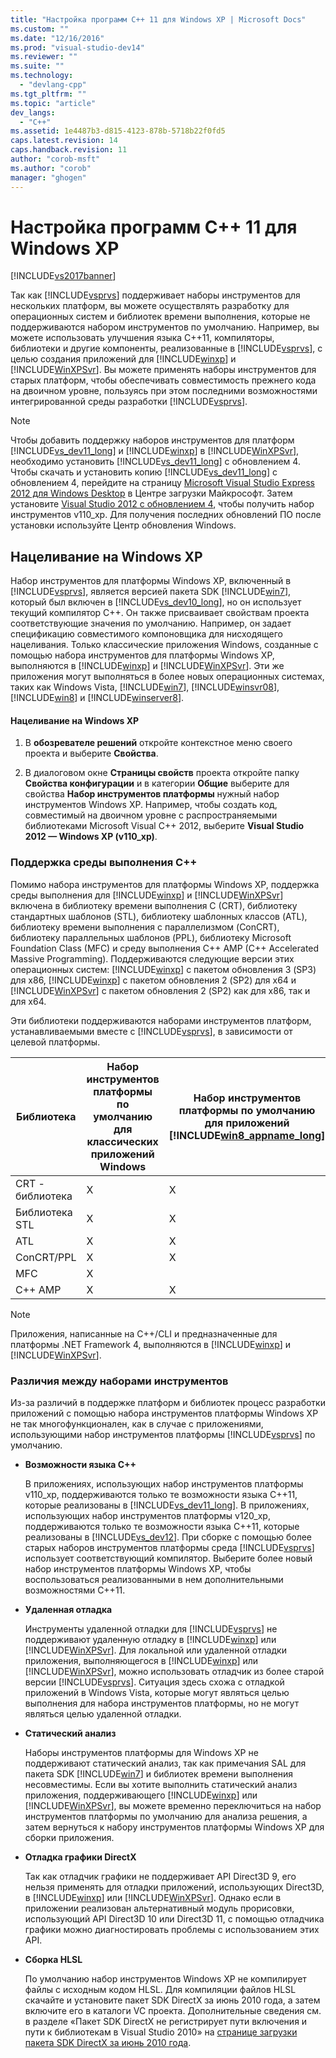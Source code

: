```yaml
---
title: "Настройка программ C++ 11 для Windows XP | Microsoft Docs"
ms.custom: ""
ms.date: "12/16/2016"
ms.prod: "visual-studio-dev14"
ms.reviewer: ""
ms.suite: ""
ms.technology: 
  - "devlang-cpp"
ms.tgt_pltfrm: ""
ms.topic: "article"
dev_langs: 
  - "C++"
ms.assetid: 1e4487b3-d815-4123-878b-5718b22f0fd5
caps.latest.revision: 14
caps.handback.revision: 11
author: "corob-msft"
ms.author: "corob"
manager: "ghogen"
---
```

# Настройка программ C++ 11 для Windows XP
[!INCLUDE[vs2017banner](../assembler/inline/includes/vs2017banner.md)]

Так как [!INCLUDE[vsprvs](../assembler/masm/includes/vsprvs_md.md)] поддерживает наборы инструментов для нескольких платформ, вы можете осуществлять разработку для операционных систем и библиотек времени выполнения, которые не поддерживаются набором инструментов по умолчанию.  Например, вы можете использовать улучшения языка C\+\+11, компиляторы, библиотеки и другие компоненты, реализованные в [!INCLUDE[vsprvs](../assembler/masm/includes/vsprvs_md.md)], с целью создания приложений для [!INCLUDE[winxp](../build/includes/winxp_md.md)] и [!INCLUDE[WinXPSvr](../build/includes/winxpsvr_md.md)].  Вы можете применять наборы инструментов для старых платформ, чтобы обеспечивать совместимость прежнего кода на двоичном уровне, пользуясь при этом последними возможностями интегрированной среды разработки [!INCLUDE[vsprvs](../assembler/masm/includes/vsprvs_md.md)].  
  
> [!NOTE]
>  Чтобы добавить поддержку наборов инструментов для платформ [!INCLUDE[vs_dev11_long](../build/includes/vs_dev11_long_md.md)] и [!INCLUDE[winxp](../build/includes/winxp_md.md)] в [!INCLUDE[WinXPSvr](../build/includes/winxpsvr_md.md)], необходимо установить [!INCLUDE[vs_dev11_long](../build/includes/vs_dev11_long_md.md)] с обновлением 4.  Чтобы скачать и установить копию [!INCLUDE[vs_dev11_long](../build/includes/vs_dev11_long_md.md)] с обновлением 4, перейдите на страницу [Microsoft Visual Studio Express 2012 для Windows Desktop](http://go.microsoft.com/fwlink/?LinkID=265464) в Центре загрузки Майкрософт.  Затем установите [Visual Studio 2012 с обновлением 4](http://go.microsoft.com/fwlink/?LinkID=335900), чтобы получить набор инструментов v110\_xp.  Для получения последних обновлений ПО после установки используйте Центр обновления Windows.  
  
## Нацеливание на Windows XP  
 Набор инструментов для платформы Windows XP, включенный в [!INCLUDE[vsprvs](../assembler/masm/includes/vsprvs_md.md)], является версией пакета SDK [!INCLUDE[win7](../build/includes/win7_md.md)], который был включен в [!INCLUDE[vs_dev10_long](../build/includes/vs_dev10_long_md.md)], но он использует текущий компилятор C\+\+.  Он также присваивает свойствам проекта соответствующие значения по умолчанию. Например, он задает спецификацию совместимого компоновщика для нисходящего нацеливания.  Только классические приложения Windows, созданные с помощью набора инструментов для платформы Windows XP, выполняются в [!INCLUDE[winxp](../build/includes/winxp_md.md)] и [!INCLUDE[WinXPSvr](../build/includes/winxpsvr_md.md)]. Эти же приложения могут выполняться в более новых операционных системах, таких как Windows Vista, [!INCLUDE[win7](../build/includes/win7_md.md)], [!INCLUDE[winsvr08](../build/includes/winsvr08_md.md)], [!INCLUDE[win8](../build/includes/win8_md.md)] и [!INCLUDE[winserver8](../build/includes/winserver8_md.md)].  
  
#### Нацеливание на Windows XP  
  
1.  В **обозревателе решений** откройте контекстное меню своего проекта и выберите **Свойства**.  
  
2.  В диалоговом окне **Страницы свойств** проекта откройте папку **Свойства конфигурации** и в категории **Общие** выберите для свойства **Набор инструментов платформы** нужный набор инструментов Windows XP.  Например, чтобы создать код, совместимый на двоичном уровне с распространяемыми библиотеками Microsoft Visual C\+\+ 2012, выберите **Visual Studio 2012 — Windows XP \(v110\_xp\)**.  
  
### Поддержка среды выполнения C\+\+  
 Помимо набора инструментов для платформы Windows XP, поддержка среды выполнения для [!INCLUDE[winxp](../build/includes/winxp_md.md)] и [!INCLUDE[WinXPSvr](../build/includes/winxpsvr_md.md)] включена в библиотеку времени выполнения C \(CRT\), библиотеку стандартных шаблонов \(STL\), библиотеку шаблонных классов \(ATL\), библиотеку времени выполнения с параллелизмом \(ConCRT\), библиотеку параллельных шаблонов \(PPL\), библиотеку Microsoft Foundation Class \(MFC\) и среду выполнения C\+\+ AMP \(C\+\+ Accelerated Massive Programming\).  Поддерживаются следующие версии этих операционных систем: [!INCLUDE[winxp](../build/includes/winxp_md.md)] с пакетом обновления 3 \(SP3\) для x86, [!INCLUDE[winxp](../build/includes/winxp_md.md)] с пакетом обновления 2 \(SP2\) для x64 и [!INCLUDE[WinXPSvr](../build/includes/winxpsvr_md.md)] c пакетом обновления 2 \(SP2\) как для x86, так и для x64.  
  
 Эти библиотеки поддерживаются наборами инструментов платформ, устанавливаемыми вместе с [!INCLUDE[vsprvs](../assembler/masm/includes/vsprvs_md.md)], в зависимости от целевой платформы.  
  
|Библиотека|Набор инструментов платформы по умолчанию для классических приложений Windows|Набор инструментов платформы по умолчанию для приложений [!INCLUDE[win8_appname_long](../build/includes/win8_appname_long_md.md)]|Набор инструментов платформы Windows XP для [!INCLUDE[winxp](../build/includes/winxp_md.md)] и [!INCLUDE[WinXPSvr](../build/includes/winxpsvr_md.md)]|  
|----------------|-----------------------------------------------------------------------------------|--------------------------------------------------------------------------------------------------------------------------------|------------------------------------------------------------------------------------------------------------------------------------------------------------------|  
|CRT \- библиотека|X|X|X|  
|Библиотека STL|X|X|X|  
|ATL|X|X|X|  
|ConCRT\/PPL|X|X|X|  
|MFC|X||X|  
|C\+\+ AMP|X|X||  
  
> [!NOTE]
>  Приложения, написанные на C\+\+\/CLI и предназначенные для платформы .NET Framework 4, выполняются в [!INCLUDE[winxp](../build/includes/winxp_md.md)] и [!INCLUDE[WinXPSvr](../build/includes/winxpsvr_md.md)].  
  
### Различия между наборами инструментов  
 Из\-за различий в поддержке платформ и библиотек процесс разработки приложений с помощью набора инструментов платформы Windows XP не так многофункционален, как в случае с приложениями, использующими набор инструментов платформы [!INCLUDE[vsprvs](../assembler/masm/includes/vsprvs_md.md)] по умолчанию.  
  
-   **Возможности языка C\+\+**  
  
     В приложениях, использующих набор инструментов платформы v110\_xp, поддерживаются только те возможности языка C\+\+11, которые реализованы в [!INCLUDE[vs_dev11_long](../build/includes/vs_dev11_long_md.md)].  В приложениях, использующих набор инструментов платформы v120\_xp, поддерживаются только те возможности языка C\+\+11, которые реализованы в [!INCLUDE[vs_dev12](../atl-mfc-shared/includes/vs_dev12_md.md)].  При сборке с помощью более старых наборов инструментов платформы среда [!INCLUDE[vsprvs](../assembler/masm/includes/vsprvs_md.md)] использует соответствующий компилятор.  Выберите более новый набор инструментов платформы Windows XP, чтобы воспользоваться реализованными в нем дополнительными возможностями C\+\+11.  
  
-   **Удаленная отладка**  
  
     Инструменты удаленной отладки для [!INCLUDE[vsprvs](../assembler/masm/includes/vsprvs_md.md)] не поддерживают удаленную отладку в [!INCLUDE[winxp](../build/includes/winxp_md.md)] или [!INCLUDE[WinXPSvr](../build/includes/winxpsvr_md.md)].  Для локальной или удаленной отладки приложения, выполняющегося в [!INCLUDE[winxp](../build/includes/winxp_md.md)] или [!INCLUDE[WinXPSvr](../build/includes/winxpsvr_md.md)], можно использовать отладчик из более старой версии [!INCLUDE[vsprvs](../assembler/masm/includes/vsprvs_md.md)].  Ситуация здесь схожа с отладкой приложений в Windows Vista, которые могут являться целью выполнения для набора инструментов платформы, но не могут являться целью удаленной отладки.  
  
-   **Статический анализ**  
  
     Наборы инструментов платформы для Windows XP не поддерживают статический анализ, так как примечания SAL для пакета SDK [!INCLUDE[win7](../build/includes/win7_md.md)] и библиотек времени выполнения несовместимы.  Если вы хотите выполнить статический анализ приложения, поддерживающего [!INCLUDE[winxp](../build/includes/winxp_md.md)] или [!INCLUDE[WinXPSvr](../build/includes/winxpsvr_md.md)], вы можете временно переключиться на набор инструментов платформы по умолчанию для анализа решения, а затем вернуться к набору инструментов платформы Windows XP для сборки приложения.  
  
-   **Отладка графики DirectX**  
  
     Так как отладчик графики не поддерживает API Direct3D 9, его нельзя применять для отладки приложений, использующих Direct3D, в [!INCLUDE[winxp](../build/includes/winxp_md.md)] или [!INCLUDE[WinXPSvr](../build/includes/winxpsvr_md.md)].  Однако если в приложении реализован альтернативный модуль прорисовки, использующий API Direct3D 10 или Direct3D 11, с помощью отладчика графики можно диагностировать проблемы с использованием этих API.  
  
-   **Сборка HLSL**  
  
     По умолчанию набор инструментов Windows XP не компилирует файлы с исходным кодом HLSL.  Для компиляции файлов HLSL скачайте и установите пакет SDK DirectX за июнь 2010 года, а затем включите его в каталоги VC проекта.  Дополнительные сведения см. в разделе «Пакет SDK DirectX не регистрирует пути включения и пути к библиотекам в Visual Studio 2010» на [странице загрузки пакета SDK DirectX за июнь 2010 года](http://www.microsoft.com/download/details.aspx?displaylang=en&id=6812).